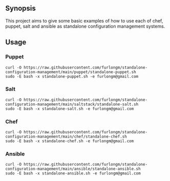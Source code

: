 ## Synopsis

This project aims to give some basic examples of how to use each of chef,
puppet, salt and ansible as standalone configuration management systems.

## Usage

### Puppet
```
curl -O https://raw.githubusercontent.com/furlongm/standalone-configuration-management/main/puppet/standalone-puppet.sh
sudo -E bash -x standalone-puppet.sh -e furlongm@gmail.com
```

### Salt
```
curl -O https://raw.githubusercontent.com/furlongm/standalone-configuration-management/main/saltstack/standalone-salt.sh
sudo -E bash -x standalone-salt.sh -e furlongm@gmail.com
```

### Chef
```
curl -O https://raw.githubusercontent.com/furlongm/standalone-configuration-management/main/chef/standalone-chef.sh
sudo -E bash -x standalone-chef.sh -e furlongm@gmail.com
```

### Ansible
```
curl -O https://raw.githubusercontent.com/furlongm/standalone-configuration-management/main/ansible/standalone-ansible.sh
sudo -E bash -x standalone-ansible.sh -e furlongm@gmail.com
```
